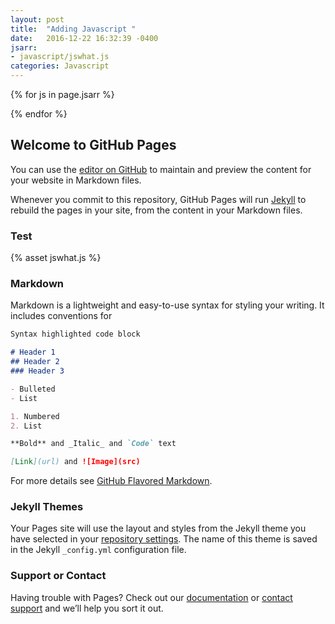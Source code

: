 ```yaml
---
layout: post
title:  "Adding Javascript "
date:   2016-12-22 16:32:39 -0400
jsarr:
- javascript/jswhat.js
categories: Javascript
---
```


{% for js in page.jsarr %}
 <script type="text/javascript">
  {% include {{ js }} %}
 </script>
{% endfor %}

## Welcome to GitHub Pages

You can use the [editor on GitHub](https://github.com/PiDayDev/jswhat/edit/master/README.md) to maintain and preview the content for your website in Markdown files.

Whenever you commit to this repository, GitHub Pages will run [Jekyll](https://jekyllrb.com/) to rebuild the pages in your site, from the content in your Markdown files.

### Test

{% asset jswhat.js %}

### Markdown

Markdown is a lightweight and easy-to-use syntax for styling your writing. It includes conventions for

```markdown
Syntax highlighted code block

# Header 1
## Header 2
### Header 3

- Bulleted
- List

1. Numbered
2. List

**Bold** and _Italic_ and `Code` text

[Link](url) and ![Image](src)
```

For more details see [GitHub Flavored Markdown](https://guides.github.com/features/mastering-markdown/).

### Jekyll Themes

Your Pages site will use the layout and styles from the Jekyll theme you have selected in your [repository settings](https://github.com/PiDayDev/jswhat/settings). The name of this theme is saved in the Jekyll `_config.yml` configuration file.

### Support or Contact

Having trouble with Pages? Check out our [documentation](https://help.github.com/categories/github-pages-basics/) or [contact support](https://github.com/contact) and we’ll help you sort it out.


